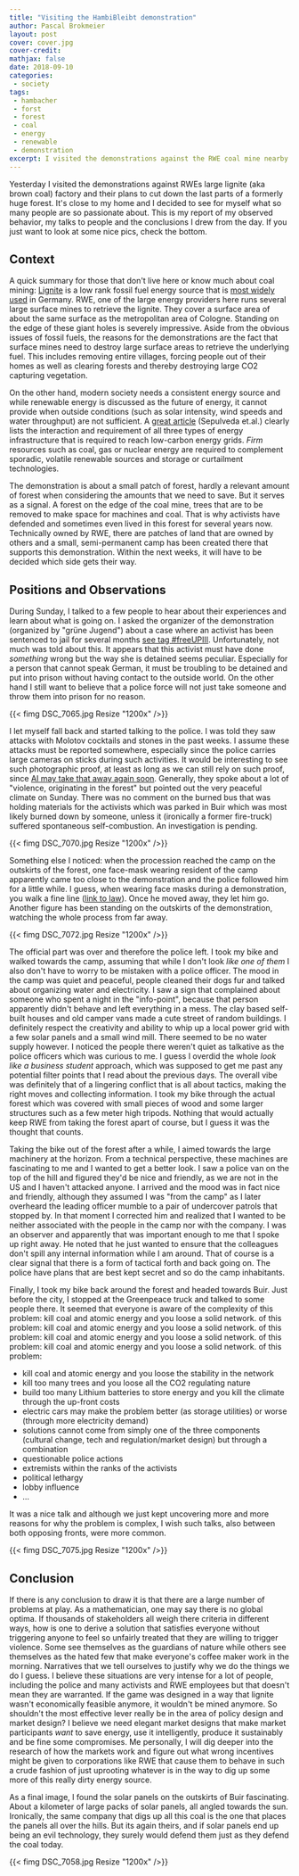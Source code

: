 ```yaml
---
title: "Visiting the HambiBleibt demonstration"
author: Pascal Brokmeier
layout: post
cover: cover.jpg
cover-credit: 
mathjax: false
date: 2018-09-10
categories:
 - society
tags: 
 - hambacher
 - forst
 - forest
 - coal
 - energy
 - renewable
 - demonstration
excerpt: I visited the demonstrations against the RWE coal mine nearby Cologne and talked to some participants to see first hand how the story is seen from the people that are involved. 
---
```


Yesterday I visited the demonstrations against RWEs large lignite (aka brown coal) factory and their plans to cut down
the last parts of a formerly huge forest. It's close to my home and I decided to see for myself what so many people are
so passionate about. This is my report of my observed behavior, my talks to people and the conclusions I drew from the
day. If you just want to look at some nice pics, check the bottom.

## Context

A quick summary for those that don't live here or know much about coal mining:
[Lignite](https://en.wikipedia.org/wiki/Lignite) is a low rank fossil fuel energy source that is [most widely
used](https://en.wikipedia.org/wiki/Lignite#Production) in Germany. RWE, one of the large energy providers here runs
several large surface mines to retrieve the lignite. They cover a surface area of about the same surface as the
metropolitan area of Cologne. Standing on the edge of these giant holes is severely impressive. Aside from the obvious
issues of fossil fuels, the reasons for the demonstrations are the fact that surface mines need to destroy large surface
areas to retrieve the underlying fuel. This includes removing entire villages, forcing people out of their homes as well
as clearing forests and thereby destroying large CO2 capturing vegetation. 

On the other hand, modern society needs a consistent energy source and while renewable energy is discussed as the future
of energy, it cannot provide when outside conditions (such as solar intensity, wind speeds and water throughput) are not
sufficient. A [great article](https://www.sciencedirect.com/science/article/pii/S2542435118303866?via%3Dihub) (Sepulveda
et.al.) clearly lists the interaction and requirement of all three types of energy infrastructure that is required to
reach low-carbon energy grids. *Firm* resources such as coal, gas or nuclear energy are required to complement sporadic,
volatile renewable sources and storage or curtailment technologies.

The demonstration is about a small patch of forest, hardly a relevant amount of forest when considering the amounts that
we need to save. But it serves as a signal. A forest on the edge of the coal mine, trees that are to be removed to make
space for machines and coal. That is why activists have defended and sometimes even lived in this forest for several
years now. Technically owned by RWE, there are patches of land that are owned by others and a small, semi-permanent camp
has been created there that supports this demonstration. Within the next weeks, it will have to be decided which side
gets their way.

## Positions and Observations

During Sunday, I talked to a few people to hear about their experiences and learn about what is going on. I asked the
organizer of the demonstration (organized by "grüne Jugend") about a case where an activist has been sentenced to jail
for several months [see tag #freeUPIII](https://twitter.com/search?q=%23freeupiii&src=typd). Unfortunately, not much
was told about this. It appears that this activist must have done *something* wrong but the way she is detained seems
peculiar. Especially for a person that cannot speak German, it must be troubling to be detained and put into prison
without having contact to the outside world. On the other hand I still want to believe that a police force will not just
take someone and throw them into prison for no reason. 

{{< fimg DSC_7065.jpg Resize "1200x" />}}

I let myself fall back and started talking to the police. I was told they saw attacks with Molotov cocktails and stones
in the past weeks. I assume these attacks must be reported somewhere, especially since the police carries large cameras
on sticks during such activities. It would be interesting to see such photographic proof, at least as long as we can
still rely on such proof, since [AI may take that away again soon](https://www.youtube.com/watch?v=GRQuRcpf5Gc).
Generally, they spoke about a lot of "violence, originating in the forest" but pointed out the very peaceful climate on
Sunday. There was no comment on the burned bus that was holding materials for the activists which was parked in Buir
which was most likely burned down by someone, unless it (ironically a former fire-truck) suffered spontaneous
self-combustion. An investigation is pending.

{{< fimg DSC_7070.jpg Resize "1200x" />}}

Something else I noticed: when the procession reached the camp on the outskirts of the forest, one face-mask wearing
resident of the camp apparently came too close to the demonstration and the police followed him for a little while. I
guess, when wearing face masks during a demonstration, you walk a fine line ([link to
law](https://dejure.org/gesetze/VersG/17a.html)). Once he moved away, they let him go. Another figure has been standing
on the outskirts of the demonstration, watching the whole process from far away. 

{{< fimg DSC_7072.jpg Resize "1200x" />}}

The official part was over and therefore the police left. I took my bike and walked towards the camp, assuming that
while I don't look *like one of them* I also don't have to worry to be mistaken with a police officer. The mood in the
camp was quiet and peaceful, people cleaned their dogs fur and talked about organizing water and electricity. I saw a
sign that complained about someone who spent a night in the "info-point", because that person apparently didn't behave
and left everything in a mess. The clay based self-built houses and old camper vans made a cute street of random
buildings. I definitely respect the creativity and ability to whip up a local power grid with a few solar panels and a
small wind mill. There seemed to be no water supply however. I noticed the people there weren't quiet as talkative as
the police officers which was curious to me. I guess I overdid the whole *look like a business student* approach, which
was supposed to get me past any potential filter points that I read about the previous days. The overall vibe was
definitely that of a lingering conflict that is all about tactics, making the right moves and collecting information. I
took my bike through the actual forest which was covered with small pieces of wood and some larger structures such as a
few meter high tripods. Nothing that would actually keep RWE from taking the forest apart of course, but I guess it was
the thought that counts.

Taking the bike out of the forest after a while, I aimed towards the large machinery at the horizon. From a technical
perspective, these machines are fascinating to me and I wanted to get a better look. I saw a police van on the top of
the hill and figured they'd be nice and friendly, as we are not in the US and I haven't attacked anyone. I arrived and
the mood was in fact nice and friendly, although they assumed I was "from the camp" as I later overheard the leading
officer mumble to a pair of undercover patrols that stopped by. In that moment I corrected him and realized that I
wanted to be neither associated with the people in the camp nor with the company. I was an observer and apparently that
was important enough to me that I spoke up right away. He noted that he just wanted to ensure that the colleagues don't
spill any internal information while I am around. That of course is a clear signal that there is a form of tactical
forth and back going on. The police have plans that are best kept secret and so do the camp inhabitants. 

Finally, I took my bike back around the forest and headed towards Buir. Just before the city, I stopped at the
Greenpeace truck and talked to some people there. It seemed that everyone is aware of the complexity of this problem:
kill coal and atomic energy and you loose a solid network. of this problem: kill coal and atomic energy and you loose a
solid network. of this problem: kill coal and atomic energy and you loose a solid network. of this problem: kill coal
and atomic energy and you loose a solid network. of this problem: 
- kill coal and atomic energy and you loose the stability in the network
- kill too many trees and you loose all the CO2 regulating nature
- build too many Lithium batteries to store energy and you kill the climate through the up-front costs
- electric cars may make the problem better (as storage utilities) or worse (through more electricity demand)
- solutions cannot come from simply one of the three components (cultural change, tech and regulation/market design) but
    through a combination
- questionable police actions
- extremists within the ranks of the activists 
- political lethargy 
- lobby influence
- ...

It was a nice talk and although we just kept uncovering more and more reasons for why the problem is complex, I wish
such talks, also between both opposing fronts, were more common. 


{{< fimg DSC_7075.jpg Resize "1200x" />}}


## Conclusion

If there is any conclusion to draw it is that there are a large number of problems at play. As a mathematician, one may
say there is no global optima. If thousands of stakeholders all weigh there criteria in different ways, how is one to
derive a solution that satisfies everyone without triggering anyone to feel so unfairly treated that they are willing to
trigger violence. Some see themselves as the guardians of nature while others see themselves as the hated few that make
everyone's coffee maker work in the morning. Narratives that we tell ourselves to justify why we do the things we do I
guess. I believe these situations are very intense for a lot of people, including the police and many activists and RWE
employees but that doesn't mean they are warranted. If the game was designed in a way that lignite wasn't economically
feasible anymore, it wouldn't be mined anymore. So shouldn't the most effective lever really be in the area of policy
design and market design? I believe we need elegant market designs that make market participants *want* to save energy,
use it intelligently, produce it sustainably and be fine some compromises. Me personally, I will dig deeper into the
research of how the markets work and figure out what wrong incentives might be given to corporations like RWE that cause
them to behave in such a crude fashion of just uprooting whatever is in the way to dig up some more of this really dirty
energy source. 

As a final image, I found the solar panels on the outskirts of Buir fascinating. About a kilometer of large packs of
solar panels, all angled towards the sun. Ironically, the same company that digs up all this coal is the one that places
the panels all over the hills. But its again theirs, and if solar panels end up being an evil technology, they surely
would defend them just as they defend the coal today. 


{{< fimg DSC_7058.jpg Resize "1200x" />}}


